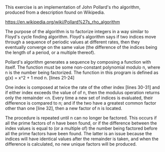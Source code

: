 This exercise is an implementation of John Pollard's rho algorithm, produced from a description found on Wikipedia.

https://en.wikipedia.org/wiki/Pollard%27s_rho_algorithm

The purpose of the algorithm is to factorize integers in a way similar to Floyd's cycle finding algorithm. Floyd's algorithm says if two indices move through a sequence of periodic values at different rates, then they eventually converge on the same value (the difference of the indices being the length of a period, or a multiple thereof).

Pollard's algorithm generates a sequence by composing a function with itself. The function must be some non-constant polynomial modulo n, where n is the number being factorized. The function in this program is defined as g(x) = x^2 + 1 mod n. [lines 21-24]

One index is composed at twice the rate of the other index [lines 30-31] and if either index exceeds the value of of n, then the modulus operation returns only the remainder <n. Every time a new set of indices is evaluated, their difference is compared to n; and if the two have a greatest common factor other than one [line 32], then a new factor of n is located. 

The procedure is repeated until n can no longer be factored. This occurs if all the prime factors of n have been found, or if the difference between the index values is equal to (or a multiple of) the number being factored before all the prime factors have been found. The latter is an issue because the indices will have identical values after the remainder is taken, and when the difference is calculated, no new unique factors will be produced.
